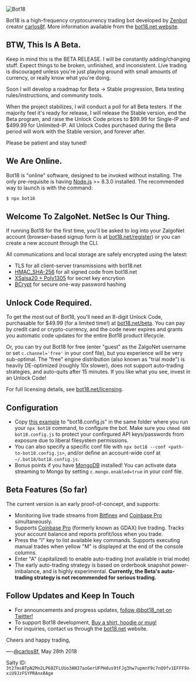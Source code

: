 ![Bot18](https://bot18.net/assets/bot18_logo_light.png)

Bot18 is a high-frequency cryptocurrency trading bot developed by [Zenbot](https://github.com/DeviaVir/zenbot) creator [carlos8f](https://github.com/carlos8f). More information available from the [bot18.net website](https://bot18.net/).

## BTW, This Is A Beta.

Keep in mind this is the BETA RELEASE. I will be constantly adding/changing stuff. Expect things to be broken, unfinished, and inconsistent. Live trading is discouraged unless you're just playing around with small amounts of currency, or really know what you're doing.

Soon I will develop a roadmap for Beta -> Stable progression, Beta testing rules/instructions, and community tools.

When the project stabilizes, I will conduct a poll for all Beta testers. If the majority feel it's ready for release, I will release the Stable version, end the Beta program, and raise the Unlock Code prices to $99.99 for Single-IP and $499.99 for Unlimited-IP. All Unlock Codes purchased during the Beta period will work with the Stable version, and forever after.

Please be patient and stay tuned!

## We Are Online.

Bot18 is "online" software, designed to be invoked without installing. The only pre-requisite is having [Node.js](https://nodejs.org/) >= 8.3.0 installed. The recommended way to launch is with the command:

```sh
$ npx bot18
```

## Welcome To ZalgoNet. NetSec Is Our Thing.

If running Bot18 for the first time, you'll be asked to log into your ZalgoNet account (browser-based signup form is at [bot18.net/register](https://bot18.net/register)) or you can create a new account through the CLI.

All communications and local storage are safely encrypted using the latest:

- TLS for all client-server transmissions with bot18.net
- [HMAC_SHA-256](http://nacl.cr.yp.to/auth.html) for all signed code from bot18.net
- [XSalsa20 + Poly1305](http://nacl.cr.yp.to/secretbox.html) for secret key encrytion
- [BCrypt](https://en.wikipedia.org/wiki/Bcrypt) for secure one-way password hashing

## Unlock Code Required.

To get the most out of Bot18, you'll need an 8-digit Unlock Code, purchasable for $49.99 (for a limited time!) at [bot18.net/beta](https://bot18.net/beta). You can pay by credit card or crypto-currency, and the code never expires and grants you automatic code updates for the entire Bot18 product lifecycle.

Or, you can try out Bot18 for free (enter "guest" as the ZalgoNet username or set `c.channel='free'` in your conf file), but you experience will be very sub-optimal. The "free" engine distribution (also known as "trial mode") is heavily DE-optimized (roughly 10x slower), does not support auto-trading strategies, and auto-quits after 15 minutes. If you like what you see, invest in an Unlock Code!

For full licensing details, see [bot18.net/licensing](https://bot18.net/licensing).

## Configuration

- Copy [this example](https://gist.githubusercontent.com/carlos8f/93210d8347d74cc2fa1ffa1a4558aba5/raw/bot18.config-sample.js) to "bot18.config.js" in the same folder where you run your `npx bot18` command, to configure the bot. Make sure you `chmod 600 bot18.config.js` to protect your confirgured API keys/passwords from exposure due to liberal filesystem permissions.
- You can also specify a specific conf file with `npx bot18 --conf <path-to-bot18.config.js>`, and/or define an account-wide conf at `~/.bot18/bot18.config.js`.
- Bonus points if you have [MongoDB](https://www.mongodb.com) installed! You can activate data streaming to Mongo by setting `c.mongo.enabled=true` in your conf file.

## Beta Features (So far)

The current version is an early proof-of-concept, and supports:

  - Monitoring live trade streams from [Bitfinex](https://www.bitfinex.com/) and [Coinbase Pro](https://pro.coinbase.com/) simultaneously.
  - Supports [Coinbase Pro](https://pro.coinbase.com/) (formerly known as GDAX) live trading. Tracks your account balance and reports profit/loss when you trade.
  - Press the "l" key to list available key commands. Supports executing manual trades when yellow "M" is displayed at the end of the console columns.
  - Enter "A" (capitalized) to enable auto-trading (not available in trial mode)
  - The early auto-trading strategy is based on orderbook snapshot power-imbalance, and is highly experimental. **Currently, the Beta's auto-trading strategy is not recommended for serious trading.**

## Follow Updates and Keep In Touch

- For announcements and progress updates, [follow @bot18_net on Twitter!](https://twitter.com/bot18_net)
- To support Bot18 development, [Buy a shirt, hoodie or mug!](https://shop.bot18.net/)
- For inquiries, contact us through the [bot18.net](https://bot18.net) website.

Cheers and happy trading,

—-[@carlos8f](https://github.com/carlos8f), May 28th 2018

Salty ID: `3t27msBTpN2Mn2LP68ZFLUUo3AN37aoGerUFPHdus9tFJg3hw7upmnY9c7nQ9fv1EFFF9nxiU9JzFSYPRAnx8Age`
